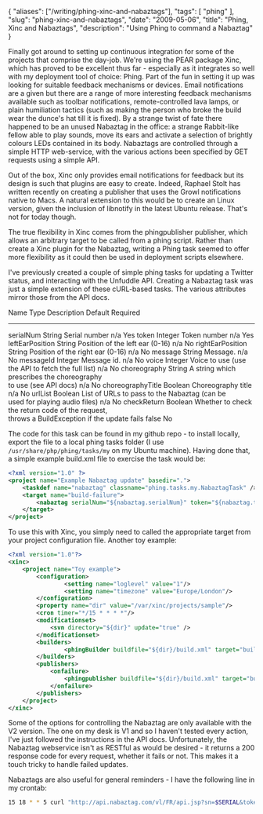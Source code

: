 {
    "aliases": ["/writing/phing-xinc-and-nabaztags"],
    "tags": [
        "phing"
    ],
    "slug": "phing-xinc-and-nabaztags",
    "date": "2009-05-06",
    "title": "Phing, Xinc and Nabaztags",
    "description": "Using Phing to command a Nabaztag"
}

Finally got around to setting up continuous integration for some of the
projects that comprise the day-job. We're using the PEAR package Xinc,
which has proved to be excellent thus far - especially as it integrates
so well with my deployment tool of choice: Phing. Part of the fun in
setting it up was looking for suitable feedback mechanisms or devices.
Email notifications are a given but there are a range of more
interesting feedback mechanisms available such as toolbar notifications,
remote-controlled lava lamps, or plain humiliation tactics (such as
making the person who broke the build wear the dunce's hat till it is
fixed). By a strange twist of fate there happened to be an unused
Nabaztag in the office: a strange Rabbit-like fellow able to play
sounds, move its ears and activate a selection of brightly colours LEDs
contained in its body. Nabaztags are controlled through a simple HTTP
web-service, with the various actions been specified by GET requests
using a simple API.

Out of the box, Xinc only provides email notifications for feedback but
its design is such that plugins are easy to create. Indeed, Raphael
Stolt has written recently on creating a publisher that uses the Growl
notifications native to Macs. A natural extension to this would be to
create an Linux version, given the inclusion of libnotify in the latest
Ubuntu release. That's not for today though.

The true flexibility in Xinc comes from the phingpublisher publisher,
which allows an arbitrary target to be called from a phing script.
Rather than create a Xinc plugin for the Nabaztag, writing a Phing task
seemed to offer more flexibility as it could then be used in deployment
scripts elsewhere.

I've previously created a couple of simple phing tasks for updating a
Twitter status, and interacting with the Unfuddle API. Creating a
Nabaztag task was just a simple extension of these cURL-based tasks. The
various attributes mirror those from the API docs.

  Name                Type      Description                                         Default   Required
  ------------------- --------- --------------------------------------------------- --------- ----------
  serialNum           String    Serial number                                       n/a       Yes
  token               Integer   Token number                                        n/a       Yes
  leftEarPosition     String    Position of the left ear (0-16)                     n/a       No
  rightEarPosition    String    Position of the right ear (0-16)                    n/a       No
  message             String    Message.                                            n/a       No
  messageId           Integer   Message id.                                         n/a       No
  voice               Integer   Voice to use (use the API to fetch the full list)   n/a       No
  choreography        String    A string which prescribes the choreography                    
                                to use (see API docs)                               n/a       No
  choreographyTitle   Boolean   Choreography title                                  n/a       No
  urlList             Boolean   List of URLs to pass to the Nabaztag (can be                  
                                used for playing audio files)                       n/a       No
  checkReturn         Boolean   Whether to check the return code of the request,              
                                throws a BuildException if the update fails         false     No

The code for this task can be found in my github repo - to install
locally, export the file to a local phing tasks folder (I use
`/usr/share/php/phing/tasks/my` on my Ubuntu machine). Having done that,
a simple example build.xml file to exercise the task would be:

``` xml
<?xml version="1.0" ?>
<project name="Example Nabaztag update" basedir=".">
    <taskdef name="nabaztag" classname="phing.tasks.my.NabaztagTask" />
    <target name="build-failure">
        <nabaztag serialNum="${nabaztag.serialNum}" token="${nabaztag.token}" message="The build failed!" voice="US-Liberty" />
    </target>
</project>
```

To use this with Xinc, you simply need to called the appropriate target
from your project configuration file. Another toy example:

``` xml
<?xml version="1.0"?>
<xinc>
    <project name="Toy example">
        <configuration>
                <setting name="loglevel" value="1"/>
                <setting name="timezone" value="Europe/London"/>
        </configuration>
        <property name="dir" value="/var/xinc/projects/sample"/>
        <cron timer="*/15 * * * *"/>
        <modificationset>
            <svn directory="${dir}" update="true" />
        </modificationset>              
        <builders>
                <phingBuilder buildfile="${dir}/build.xml" target="build-project"/>
        </builders>
        <publishers>
            <onfailure>
                <phingpublisher buildfile="${dir}/build.xml" target="build-failure" />
            </onfailure>
        </publishers>
    </project>
</xinc>
```

Some of the options for controlling the Nabaztag are only available with
the V2 version. The one on my desk is V1 and so I haven't tested every
action, I've just followed the instructions in the API docs.
Unfortunately, the Nabaztag webservice isn't as RESTful as would be
desired - it returns a 200 response code for every request, whether it
fails or not. This makes it a touch tricky to handle failed updates.

Nabaztags are also useful for general reminders - I have the following
line in my crontab:

``` bash
15 18 * * 5 curl "http://api.nabaztag.com/vl/FR/api.jsp?sn=$SERIAL&token=$TOKEN&tts=It+is+now+time+to+go+to+the+pub" 
```
